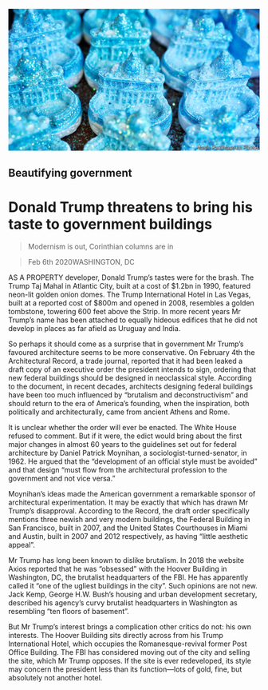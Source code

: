 ![](./images/20200208_USP003_0.jpg)

## Beautifying government

# Donald Trump threatens to bring his taste to government buildings

> Modernism is out, Corinthian columns are in

> Feb 6th 2020WASHINGTON, DC

AS A PROPERTY developer, Donald Trump’s tastes were for the brash. The Trump Taj Mahal in Atlantic City, built at a cost of $1.2bn in 1990, featured neon-lit golden onion domes. The Trump International Hotel in Las Vegas, built at a reported cost of $800m and opened in 2008, resembles a golden tombstone, towering 600 feet above the Strip. In more recent years Mr Trump’s name has been attached to equally hideous edifices that he did not develop in places as far afield as Uruguay and India.

So perhaps it should come as a surprise that in government Mr Trump’s favoured architecture seems to be more conservative. On February 4th the Architectural Record, a trade journal, reported that it had been leaked a draft copy of an executive order the president intends to sign, ordering that new federal buildings should be designed in neoclassical style. According to the document, in recent decades, architects designing federal buildings have been too much influenced by “brutalism and deconstructivism” and should return to the era of America’s founding, when the inspiration, both politically and architecturally, came from ancient Athens and Rome.

It is unclear whether the order will ever be enacted. The White House refused to comment. But if it were, the edict would bring about the first major changes in almost 60 years to the guidelines set out for federal architecture by Daniel Patrick Moynihan, a sociologist-turned-senator, in 1962. He argued that the “development of an official style must be avoided” and that design “must flow from the architectural profession to the government and not vice versa.”

Moynihan’s ideas made the American government a remarkable sponsor of architectural experimentation. It may be exactly that which has drawn Mr Trump’s disapproval. According to the Record, the draft order specifically mentions three newish and very modern buildings, the Federal Building in San Francisco, built in 2007, and the United States Courthouses in Miami and Austin, built in 2007 and 2012 respectively, as having “little aesthetic appeal”.

Mr Trump has long been known to dislike brutalism. In 2018 the website Axios reported that he was “obsessed” with the Hoover Building in Washington, DC, the brutalist headquarters of the FBI. He has apparently called it “one of the ugliest buildings in the city”. Such opinions are not new. Jack Kemp, George H.W. Bush’s housing and urban development secretary, described his agency’s curvy brutalist headquarters in Washington as resembling “ten floors of basement”.

But Mr Trump’s interest brings a complication other critics do not: his own interests. The Hoover Building sits directly across from his Trump International Hotel, which occupies the Romanesque-revival former Post Office Building. The FBI has considered moving out of the city and selling the site, which Mr Trump opposes. If the site is ever redeveloped, its style may concern the president less than its function—lots of gold, fine, but absolutely not another hotel.